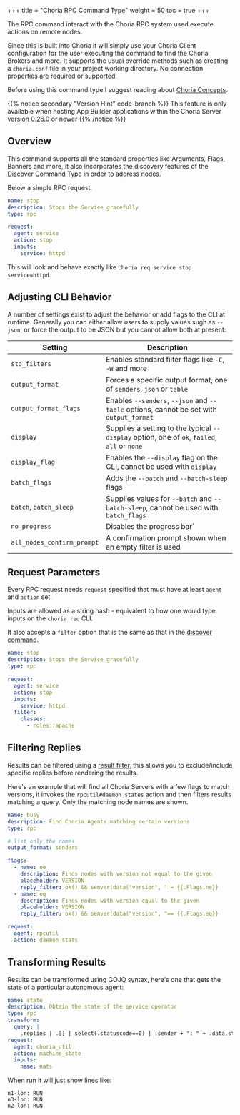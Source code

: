 +++
title = "Choria RPC Command Type"
weight = 50
toc = true
+++

The RPC command interact with the Choria RPC system used execute actions on remote nodes.

Since this is built into Choria it will simply use your Choria Client configuration for the user executing the command
to find the Choria Brokers and more. It supports the usual override methods such as creating a `choria.conf` file in
your project working directory. No connection properties are required or supported.

Before using this command type I suggest reading about [Choria Concepts](https://choria.io/docs/concepts/).

{{% notice secondary "Version Hint" code-branch %}}
This feature is only available when hosting App Builder applications within the Choria Server version 0.26.0 or newer
{{% /notice %}}

## Overview

This command supports all the standard properties like Arguments, Flags, Banners and more, it also incorporates the
discovery features of the [Discover Command Type](../discover/) in order to address nodes.

Below a simple RPC request.

```yaml
name: stop
description: Stops the Service gracefully
type: rpc

request:
  agent: service
  action: stop
  inputs:
    service: httpd
```

This will look and behave exactly like `choria req service stop service=httpd`.

## Adjusting CLI Behavior

A number of settings exist to adjust the behavior or add flags to the CLI at runtime.  Generally you can either allow users
to supply values sugh as `--json`, or force the output to be JSON but you cannot allow both at present:

| Setting                    | Description                                                                                  |
|----------------------------|----------------------------------------------------------------------------------------------|
| `std_filters`              | Enables standard filter flags like `-C`, `-W` and more                                       |
| `output_format`            | Forces a specific output format, one of `senders`, `json` or `table`                         |
| `output_format_flags`      | Enables `--senders`, `--json` and `--table` options, cannot be set with `output_format`      |
| `display`                  | Supplies a setting to the typical `--display` option, one of `ok`, `failed`, `all` or `none` |
| `display_flag`             | Enables the `--display` flag on the CLI, cannot be used with `display`                       |
| `batch_flags`              | Adds the `--batch` and `--batch-sleep` flags                                                 |
| `batch`, `batch_sleep`     | Supplies values for `--batch` and `--batch-sleep`, cannot be used with `batch_flags`         |
| `no_progress`              | Disables the progress bar`                                                                   |
| `all_nodes_confirm_prompt` | A confirmation prompt shown when an empty filter is used                                     |

## Request Parameters

Every RPC request needs `request` specified that must have at least `agent` and `action` set.

Inputs are allowed as a string hash - equivalent to how one would type inputs on the `choria req` CLI.

It also accepts a `filter` option that is the same as that in the [discover command](../discover/).

```yaml
name: stop
description: Stops the Service gracefully
type: rpc

request:
  agent: service
  action: stop
  inputs:
    service: httpd
  filter:
    classes:
      - roles::apache
```

## Filtering Replies

Results can be filtered using a [result filter](https://choria.io/docs/concepts/cli/#filtering-results), this allows you
to exclude/include specific replies before rendering the results.

Here's an example that will find all Choria Servers with a few flags to match versions, it invokes the `rpcutil#daemon_states`
action and then filters results matching a query. Only the matching node names are shown.

```yaml
name: busy
description: Find Choria Agents matching certain versions
type: rpc

# list only the names
output_format: senders

flags:
  - name: ne
    description: Finds nodes with version not equal to the given
    placeholder: VERSION
    reply_filter: ok() && semver(data("version", "!= {{.Flags.ne}}
  - name: eq
    description: Finds nodes with version equal to the given
    placeholder: VERSION
    reply_filter: ok() && semver(data("version", "== {{.Flags.eq}}

request:
  agent: rpcutil
  action: daemon_stats
```

## Transforming Results

Results can be transformed using GOJQ syntax, here's one that gets the state of a particular autonomous agent:

```yaml
name: state
description: Obtain the state of the service operator
type: rpc
transform:
  query: |
    .replies | .[] | select(.statuscode==0) | .sender + ": " + .data.state
request:
  agent: choria_util
  action: machine_state
  inputs:
    name: nats
```

When run it will just show lines like:

```nohighlight
n1-lon: RUN
n3-lon: RUN
n2-lon: RUN
```
